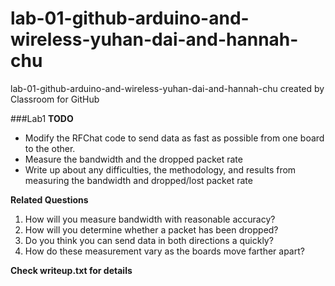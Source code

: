 # lab-01-github-arduino-and-wireless-yuhan-dai-and-hannah-chu
lab-01-github-arduino-and-wireless-yuhan-dai-and-hannah-chu created by Classroom for GitHub

###Lab1
**TODO**

+ Modify the RFChat code to send data as fast as possible from one board to the other. 
+ Measure the bandwidth and the dropped packet rate 
+ Write up about any difficulties, the methodology, and results from measuring the bandwidth and dropped/lost packet rate

**Related Questions**

1. How will you measure bandwidth with reasonable accuracy?
2. How will you determine whether a packet has been dropped?
3. Do you think you can send data in both directions a quickly? 
4. How do these measurement vary as the boards move farther apart?

**Check writeup.txt for details**
